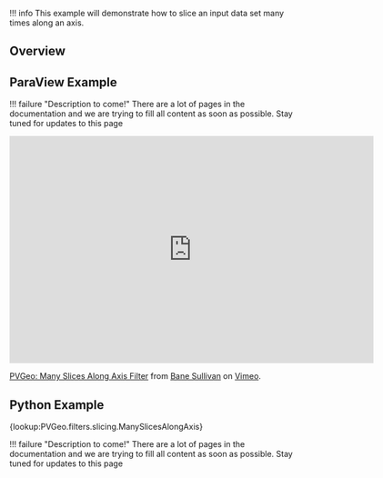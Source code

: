 !!! info
    This example will demonstrate how to slice an input data set many times along an axis.

## Overview


## ParaView Example

!!! failure "Description to come!"
    There are a lot of pages in the documentation and we are trying to fill all content as soon as possible. Stay tuned for updates to this page


<!--- TODO --->

<iframe src="https://player.vimeo.com/video/282010041" width="640" height="400" frameborder="0" webkitallowfullscreen mozallowfullscreen allowfullscreen></iframe>
<p><a href="https://vimeo.com/282010041">PVGeo: Many Slices Along Axis Filter</a> from <a href="https://vimeo.com/user82050125">Bane Sullivan</a> on <a href="https://vimeo.com">Vimeo</a>.</p>

## Python Example

{lookup:PVGeo.filters.slicing.ManySlicesAlongAxis}

!!! failure "Description to come!"
    There are a lot of pages in the documentation and we are trying to fill all content as soon as possible. Stay tuned for updates to this page


<!---
```py
import numpy as np
import vtk
from vtk.numpy_interface import dataset_adapter as dsa
from PVGeo import _helpers
from PVGeo.filters import ManySlicesAlongAxis


```
TODO --->
